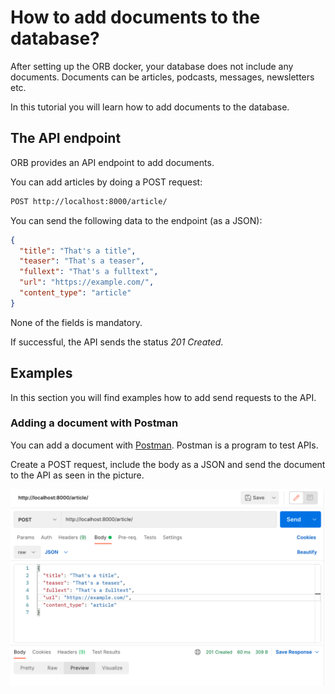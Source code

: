 # How to add documents to the database?

After setting up the ORB docker, your database does not include any documents. Documents can be articles, podcasts, messages, newsletters etc.

In this tutorial you will learn how to add documents to the database.

## The API endpoint

ORB provides an API endpoint to add documents.

You can add articles by doing a POST request:

```bash
POST http://localhost:8000/article/
```

You can send the following data to the endpoint (as a JSON):
```json
{
  "title": "That's a title",
  "teaser": "That's a teaser",
  "fullext": "That's a fulltext",
  "url": "https://example.com/",
  "content_type": "article"
}
```
None of the fields is mandatory.

If successful, the API sends the status *201 Created*.

## Examples

In this section you will find examples how to add send requests to the API.

### Adding a document with Postman

You can add a document with [Postman](https://www.postman.com/). Postman is a program to test APIs.

Create a POST request, include the body as a JSON and send the document to the API as seen in the picture.

![alt text](../images/add-document-w-postman.png "Add document with Postman")
